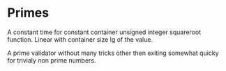 # Primes

A constant time for constant container unsigned integer squareroot function. 
Linear with container size lg of the value.

A prime validator without many tricks other then exiting somewhat quicky for trivialy non prime numbers.
